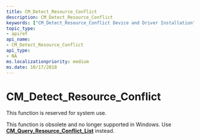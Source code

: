 ```yaml
---
title: CM_Detect_Resource_Conflict
description: CM_Detect_Resource_Conflict
keywords: ["CM_Detect_Resource_Conflict Device and Driver Installation"]
topic_type:
- apiref
api_name:
- CM_Detect_Resource_Conflict
api_type:
- NA
ms.localizationpriority: medium
ms.date: 10/17/2018
---
```


# CM_Detect_Resource_Conflict

This function is reserved for system use.

This function is obsolete and no longer supported in Windows. Use [**CM_Query_Resource_Conflict_List**](/windows/win32/api/cfgmgr32/nf-cfgmgr32-cm_query_resource_conflict_list) instead.
